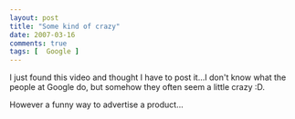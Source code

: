 ```yaml
---
layout: post
title: "Some kind of crazy"
date: 2007-03-16
comments: true
tags: [  Google ]
---
```


I just found this video and thought I have to post it...I don't know what the people at Google do, but somehow they often seem a little crazy :D.

However a funny way to advertise a product...

<object width="750" height="500"><param name="movie" value="http://www.youtube.com/v/uBbmiQhuAhU"></param><param name="wmode" value="transparent"></param><embed src="http://www.youtube.com/v/uBbmiQhuAhU" type="application/x-shockwave-flash" wmode="transparent" width="425" height="350"></embed></object>